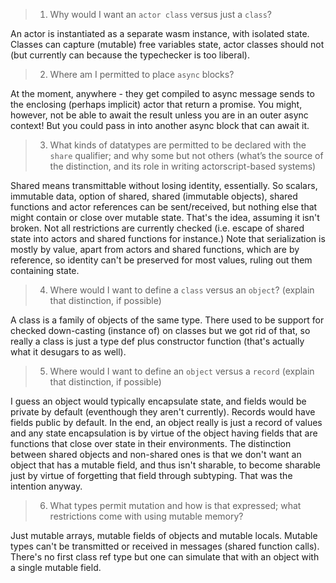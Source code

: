 > 1. Why would I want an `actor class` versus just a `class`?

An actor is instantiated as a separate wasm instance, with isolated state. Classes can capture (mutable) free variables state, actor classes should not (but currently can because the typechecker is too liberal).

> 2. Where am I permitted to place `async` blocks?

At the moment, anywhere - they get compiled to async message sends to the enclosing (perhaps implicit) actor that return a promise. You might, however, not be able to await the result unless you are in an outer async context! But you could pass in into another async block that can await it.

> 3. What kinds of datatypes are permitted to be declared with the `share` qualifier; and why some but not others (what’s the source of the distinction, and its role in writing actorscript-based systems)

Shared means transmittable without losing identity, essentially. So scalars, immutable data, option of shared, shared (immutable objects), shared functions and actor references can be sent/received, but nothing else that might contain or close over mutable state. That's the idea, assuming it isn't broken. Not all restrictions are currently checked (i.e. escape of shared state into actors and shared functions for instance.) Note that serialization is mostly by value, apart from actors and shared functions, which are by reference, so identity can't be preserved for most values, ruling out them containing state.

> 4. Where would I want to define a `class` versus an `object`? (explain that distinction, if possible)

A class is a family of objects of the same type. There used to be support for checked down-casting (instance of) on classes but we got rid of that, so really a class is just a type def plus constructor function (that's actually what it desugars to as well).

> 5. Where would I want to define an `object` versus a `record` (explain that distinction, if possible)

I guess an object would typically encapsulate state, and fields would be private by default (eventhough they aren't currently). Records would have fields public by default. In the end, an object really is just a record of values and any state encapsulation is by virtue of the object having fields that are functions that close over state in their environments. The distinction between shared objects and non-shared ones is that we don't want an object that has a mutable field, and thus isn't sharable, to become sharable just by virtue of forgetting that field through subtyping. That was the intention anyway.

> 6. What types permit mutation and how is that expressed; what restrictions come with using mutable memory?

Just mutable arrays, mutable fields of objects and mutable locals. Mutable types can't be transmitted or received in messages (shared function calls). There's no first class ref type but one can simulate that with an object with a single mutable field.
